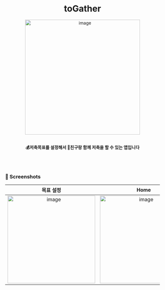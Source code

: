 <br/>
<br/>

<div align="center"> 

# toGather

<img width="374" alt="image" src="https://user-images.githubusercontent.com/59302419/182025431-d9ed3181-2e7f-49c2-aca6-dfe4c6b046c2.png">

<br/>
<br/>

**💰저축목표를 설정해서 🤑친구랑 함께 저축을 할 수 있는 앱입니다** 

</div>

<br/>
<br/>

### 📱 Screenshots

| 목표 설정 | Home | 저축 기록하기 | 알림 |
|:---:|:---:|:---:|:---:|
|<img width="285" alt="image" src="https://user-images.githubusercontent.com/59302419/182025494-e520cab7-a344-488b-87f2-0dc0720b76eb.png">|<img width="285" alt="image" src="https://user-images.githubusercontent.com/59302419/182025512-0f823384-ae93-4539-b712-e3f76203256f.png">|<img width="285" alt="image" src="https://user-images.githubusercontent.com/59302419/182025537-2868ae84-9034-4649-a931-0120bf305ae9.png">|<img width="285" alt="image" src="https://user-images.githubusercontent.com/59302419/182025561-3ff4084d-2fc4-4203-b185-ba8445e22af0.png">|
